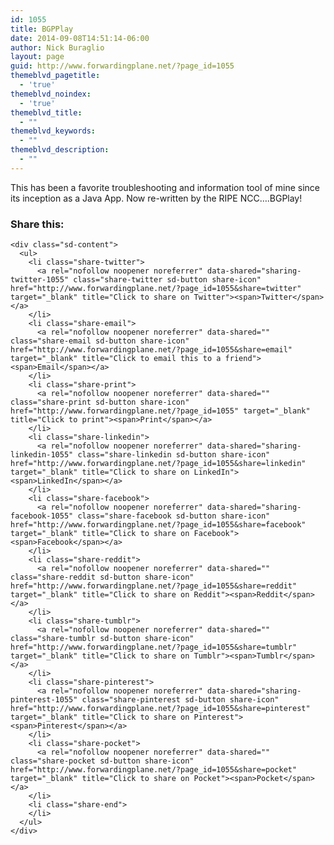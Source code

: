 ```yaml
---
id: 1055
title: BGPPlay
date: 2014-09-08T14:51:14-06:00
author: Nick Buraglio
layout: page
guid: http://www.forwardingplane.net/?page_id=1055
themeblvd_pagetitle:
  - 'true'
themeblvd_noindex:
  - 'true'
themeblvd_title:
  - ""
themeblvd_keywords:
  - ""
themeblvd_description:
  - ""
---
```

This has been a favorite troubleshooting and information tool of mine since its inception as a Java App. Now re-written by the RIPE NCC&#8230;.BGPlay!



<div class="statwdgtauto">
</div>

<div class="sharedaddy sd-sharing-enabled">
  <div class="robots-nocontent sd-block sd-social sd-social-icon-text sd-sharing">
    <h3 class="sd-title">
      Share this:
    </h3>
    
    <div class="sd-content">
      <ul>
        <li class="share-twitter">
          <a rel="nofollow noopener noreferrer" data-shared="sharing-twitter-1055" class="share-twitter sd-button share-icon" href="http://www.forwardingplane.net/?page_id=1055&share=twitter" target="_blank" title="Click to share on Twitter"><span>Twitter</span></a>
        </li>
        <li class="share-email">
          <a rel="nofollow noopener noreferrer" data-shared="" class="share-email sd-button share-icon" href="http://www.forwardingplane.net/?page_id=1055&share=email" target="_blank" title="Click to email this to a friend"><span>Email</span></a>
        </li>
        <li class="share-print">
          <a rel="nofollow noopener noreferrer" data-shared="" class="share-print sd-button share-icon" href="http://www.forwardingplane.net/?page_id=1055" target="_blank" title="Click to print"><span>Print</span></a>
        </li>
        <li class="share-linkedin">
          <a rel="nofollow noopener noreferrer" data-shared="sharing-linkedin-1055" class="share-linkedin sd-button share-icon" href="http://www.forwardingplane.net/?page_id=1055&share=linkedin" target="_blank" title="Click to share on LinkedIn"><span>LinkedIn</span></a>
        </li>
        <li class="share-facebook">
          <a rel="nofollow noopener noreferrer" data-shared="sharing-facebook-1055" class="share-facebook sd-button share-icon" href="http://www.forwardingplane.net/?page_id=1055&share=facebook" target="_blank" title="Click to share on Facebook"><span>Facebook</span></a>
        </li>
        <li class="share-reddit">
          <a rel="nofollow noopener noreferrer" data-shared="" class="share-reddit sd-button share-icon" href="http://www.forwardingplane.net/?page_id=1055&share=reddit" target="_blank" title="Click to share on Reddit"><span>Reddit</span></a>
        </li>
        <li class="share-tumblr">
          <a rel="nofollow noopener noreferrer" data-shared="" class="share-tumblr sd-button share-icon" href="http://www.forwardingplane.net/?page_id=1055&share=tumblr" target="_blank" title="Click to share on Tumblr"><span>Tumblr</span></a>
        </li>
        <li class="share-pinterest">
          <a rel="nofollow noopener noreferrer" data-shared="sharing-pinterest-1055" class="share-pinterest sd-button share-icon" href="http://www.forwardingplane.net/?page_id=1055&share=pinterest" target="_blank" title="Click to share on Pinterest"><span>Pinterest</span></a>
        </li>
        <li class="share-pocket">
          <a rel="nofollow noopener noreferrer" data-shared="" class="share-pocket sd-button share-icon" href="http://www.forwardingplane.net/?page_id=1055&share=pocket" target="_blank" title="Click to share on Pocket"><span>Pocket</span></a>
        </li>
        <li class="share-end">
        </li>
      </ul>
    </div>
  </div>
</div>